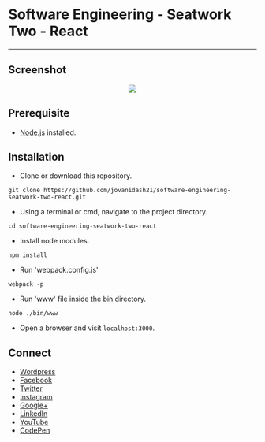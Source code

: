 # Software Engineering - Seatwork Two - React
---

## Screenshot
<p align="center">
  <img src="https://raw.githubusercontent.com/jovanidash21/software-engineering-seatwork-two-react/master/screenshot.png">
</p>

## Prerequisite
* [Node.js](https://nodejs.org/en/) installed.

## Installation
* Clone or download this repository.
```
git clone https://github.com/jovanidash21/software-engineering-seatwork-two-react.git
```
* Using a terminal or cmd, navigate to the project directory.
```
cd software-engineering-seatwork-two-react
```
* Install node modules.
```
npm install
```
* Run 'webpack.config.js'
```
webpack -p
```
* Run 'www' file inside the bin directory.
```
node ./bin/www
```
* Open a browser and visit ```localhost:3000```.

## Connect
- [Wordpress](https://jovaniwarguez.wordpress.com/)
- [Facebook](https://facebook.com/jovani.cadornawarguez)
- [Twitter](https://twitter.com/jovanidash21)
- [Instagram](https://www.instagram.com/jovanidash21/)
- [Google+](https://plus.google.com/u/0/104385173780051504413)
- [LinkedIn](https://www.linkedin.com/in/jovani-warguez-827a8a11b?trk=nav_responsive_tab_profile_pic)
- [YouTube](https://www.youtube.com/channel/UCNiVxhbJ6Ku9keIjkQX3RRQ)
- [CodePen](http://codepen.io/jovanidash21/)
